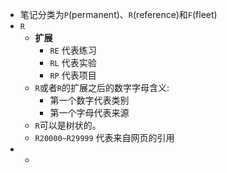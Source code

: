 - 笔记分类为`P`(permanent)、`R`(reference)和`F`(fleet)
- `R`
	- **扩展**
		- `RE` 代表练习
		- `RL` 代表实验
		- `RP` 代表项目
	- `R`或者`R`的扩展之后的数字字母含义:
		- 第一个数字代表类别
		- 第一个字母代表来源
	- `R`可以是树状的。
	- `R20000~R29999` 代表来自网页的引用
-
	-